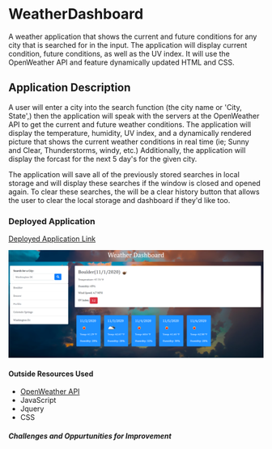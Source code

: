 # WeatherDashboard

A weather application that shows the current and future conditions for any city that is searched for in the input. The application will display current condition, future conditions, as well as the UV index. It will use the OpenWeather API and feature dynamically updated HTML and CSS. 

## Application Description

A user will enter a city into the search function (the city name or 'City, State',) then the application will speak with the servers at the OpenWeather API to get the current and future weather conditions. The application will display the temperature, humidity, UV index, and a dynamically rendered picture that shows the current weather conditions in real time (ie; Sunny and Clear, Thunderstorms, windy, etc.) Additionally, the application will display the forcast for the next 5 day's for the given city. 

The application will save all of the previously stored searches in local storage and will display these searches if the window is closed and opened again. To clear these searches, the will be a clear history button that allows the user to clear the local storage and dashboard if they'd like too. 

### Deployed Application

[Deployed Application Link](https://clf9008.github.io/WeatherDashboard/)


![Image of Weather Dashboard](https://github.com/clf9008/WeatherDashboard/blob/main/WeatherDashboardImg.jpg.png "Weather Dashboard")

#### Outside Resources Used

- [OpenWeather API](https://openweathermap.org/api)
- JavaScript
- Jquery
- CSS

##### Challenges and Oppurtunities for Improvement

